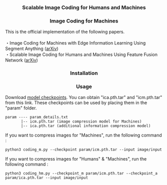 <div align="center">

### Scalable Image Coding for Humans and Machines
### Image Coding for Machines
</div>

This is the official implementation of the following papers.<br>
<br>
・Image Coding for Machines with Edge Information Learning Using Segment Anything
([arXiv](https://arxiv.org/abs/2403.04173))<br>
・Scalable Image Coding for Humans and Machines Using Feature Fusion Network
([arXiv](https://arxiv.org/abs/2405.09152))<br>

<div align="center">
  
### Installation
</div>

<div align="center">
  
### Usage
</div>

Download [model checkpoints](https://drive.google.com/drive/folders/1wqK1HXZ4Ua3jqo2GHkxHJzIojsueI3xx?usp=drive_link). You can obtain "ica.pth.tar" and "icm.pth.tar" from this link. These checkpoints can be used by placing them in the "param" folder.<br>
``` 
param ---- param_details.txt
       |-- icm.pth.tar (image compression model for Machines)
       |-- ica.pth.tar (additional information compression model)
```
If you want to compress images for "Machines", run the following command :
``` 
python3 coding_m.py --checkpoint param/icm.pth.tar --input image/input
```
If you want to compress images for "Humans" & "Machines", run the following command :
``` 
python3 coding_hm.py --checkpoint_m param/icm.pth.tar --checkpoint_a param/ica.pth.tar --input image/input
```

